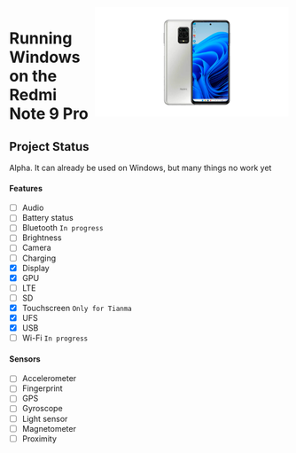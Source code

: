 <img align="right" src="https://github.com/Rubanoxd/Port-Windows-11-redmi-note-9_pro/blob/main/Miatoll.png" width="350" alt="Windows 11 Running On A Poco X3 Pro">


# Running Windows on the Redmi Note 9 Pro

## Project Status

Alpha. It can already be used on Windows, but many things no work yet

#### Features

- [ ] Audio 
- [ ] Battery status
- [ ] Bluetooth ```In progress```
- [ ] Brightness
- [ ] Camera
- [ ] Charging 
- [x] Display
- [x] GPU 
- [ ] LTE 
- [ ] SD 
- [X] Touchscreen ```Only for Tianma```
- [x] UFS
- [x] USB
- [ ] Wi-Fi ```In progress```

#### Sensors
- [ ] Accelerometer
- [ ] Fingerprint
- [ ] GPS
- [ ] Gyroscope
- [ ] Light sensor
- [ ] Magnetometer
- [ ] Proximity
